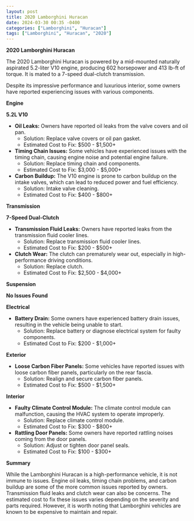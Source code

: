 ```yaml
---
layout: post
title: 2020 Lamborghini Huracan
date: 2024-03-30 00:35 -0400
categories: ["Lamborghini", "Huracan"]
tags: ["Lamborghini", "Huracan", "2020"]
---
```

**2020 Lamborghini Huracan**

The 2020 Lamborghini Huracan is powered by a mid-mounted naturally aspirated 5.2-liter V10 engine, producing 602 horsepower and 413 lb-ft of torque. It is mated to a 7-speed dual-clutch transmission.

Despite its impressive performance and luxurious interior, some owners have reported experiencing issues with various components.

**Engine**

**5.2L V10**

* **Oil Leaks:** Owners have reported oil leaks from the valve covers and oil pan.
    * Solution: Replace valve covers or oil pan gasket.
    * Estimated Cost to Fix: $500 - $1,500+
* **Timing Chain Issues:** Some vehicles have experienced issues with the timing chain, causing engine noise and potential engine failure.
    * Solution: Replace timing chain and components.
    * Estimated Cost to Fix: $3,000 - $5,000+
* **Carbon Buildup:** The V10 engine is prone to carbon buildup on the intake valves, which can lead to reduced power and fuel efficiency.
    * Solution: Intake valve cleaning.
    * Estimated Cost to Fix: $400 - $800+

**Transmission**

**7-Speed Dual-Clutch**

* **Transmission Fluid Leaks:** Owners have reported leaks from the transmission fluid cooler lines.
    * Solution: Replace transmission fluid cooler lines.
    * Estimated Cost to Fix: $200 - $500+
* **Clutch Wear:** The clutch can prematurely wear out, especially in high-performance driving conditions.
    * Solution: Replace clutch.
    * Estimated Cost to Fix: $2,500 - $4,000+

**Suspension**

**No Issues Found**

**Electrical**

* **Battery Drain:** Some owners have experienced battery drain issues, resulting in the vehicle being unable to start.
    * Solution: Replace battery or diagnose electrical system for faulty components.
    * Estimated Cost to Fix: $200 - $1,000+

**Exterior**

* **Loose Carbon Fiber Panels:** Some vehicles have reported issues with loose carbon fiber panels, particularly on the rear fascia.
    * Solution: Realign and secure carbon fiber panels.
    * Estimated Cost to Fix: $500 - $1,500+

**Interior**

* **Faulty Climate Control Module:** The climate control module can malfunction, causing the HVAC system to operate improperly.
    * Solution: Replace climate control module.
    * Estimated Cost to Fix: $300 - $800+
* **Rattling Door Panels:** Some owners have reported rattling noises coming from the door panels.
    * Solution: Adjust or tighten door panel seals.
    * Estimated Cost to Fix: $100 - $300+

**Summary**

While the Lamborghini Huracan is a high-performance vehicle, it is not immune to issues. Engine oil leaks, timing chain problems, and carbon buildup are some of the more common issues reported by owners. Transmission fluid leaks and clutch wear can also be concerns. The estimated cost to fix these issues varies depending on the severity and parts required. However, it is worth noting that Lamborghini vehicles are known to be expensive to maintain and repair.
